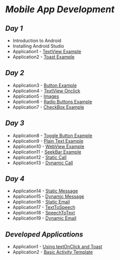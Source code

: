 # *Mobile App Development* 

## *Day 1*
* Introduction to Android
* Installing Android Studio
* Application1 - [TextView Example](https://github.com/darsigangothri06/MobileAppDevelopment/tree/App1)
* Application2 - [Toast Example](https://github.com/darsigangothri06/MobileAppDevelopment/tree/App2)

## *Day 2*
* Application3 - [Button Example](https://github.com/darsigangothri06/MobileAppDevelopment/tree/App3)
* Application4 - [TextView Onclick](https://github.com/darsigangothri06/MobileAppDevelopment/tree/App4)
* Application5 - [Images](https://github.com/darsigangothri06/MobileAppDevelopment/tree/App5)
* Application6 - [Radio Buttons Example](https://github.com/darsigangothri06/MobileAppDevelopment/tree/App6)
* Application7 - [CheckBox Example](https://github.com/darsigangothri06/MobileAppDevelopment/tree/app7)

## *Day 3*
* Application8 - [Toggle Button Example](https://github.com/darsigangothri06/MobileAppDevelopment/tree/App8)
* Application9 - [Plain Text Example](https://github.com/darsigangothri06/MobileAppDevelopment/tree/App9)
* Application10 - [WebView Example](https://github.com/darsigangothri06/MobileAppDevelopment/tree/App10)
* Application11 - [SeekBar Example](https://github.com/darsigangothri06/MobileAppDevelopment/tree/App11)
* Application12 - [Static Call](https://github.com/darsigangothri06/MobileAppDevelopment/tree/App12)
* Application13 - [Dynamic Call](https://github.com/darsigangothri06/MobileAppDevelopment/tree/App13)

## *Day 4*
* Application14 - [Static Message](https://github.com/darsigangothri06/MobileAppDevelopment/tree/App14)
* Application15 - [Dynamic Message](https://github.com/darsigangothri06/MobileAppDevelopment/tree/App15)
* Application16 - [Static Email](https://github.com/darsigangothri06/MobileAppDevelopment/tree/App16)
* Application17 - [TextToSpeech](https://github.com/darsigangothri06/MobileAppDevelopment/tree/App17)
* Application18 - [SpeechToText](https://github.com/darsigangothri06/MobileAppDevelopment/tree/App18)
* Application19 - [Dynamic Email](https://github.com/darsigangothri06/MobileAppDevelopment/tree/App19)

## *Developed Applications*
* Application1 - [Using textOnClick and Toast](https://github.com/darsigangothri06/MobileAppDevelopment/tree/DevApp)
* Application2 - [Basic Activity Template](https://github.com/darsigangothri06/MobileAppDevelopment/tree/DevApp2)
